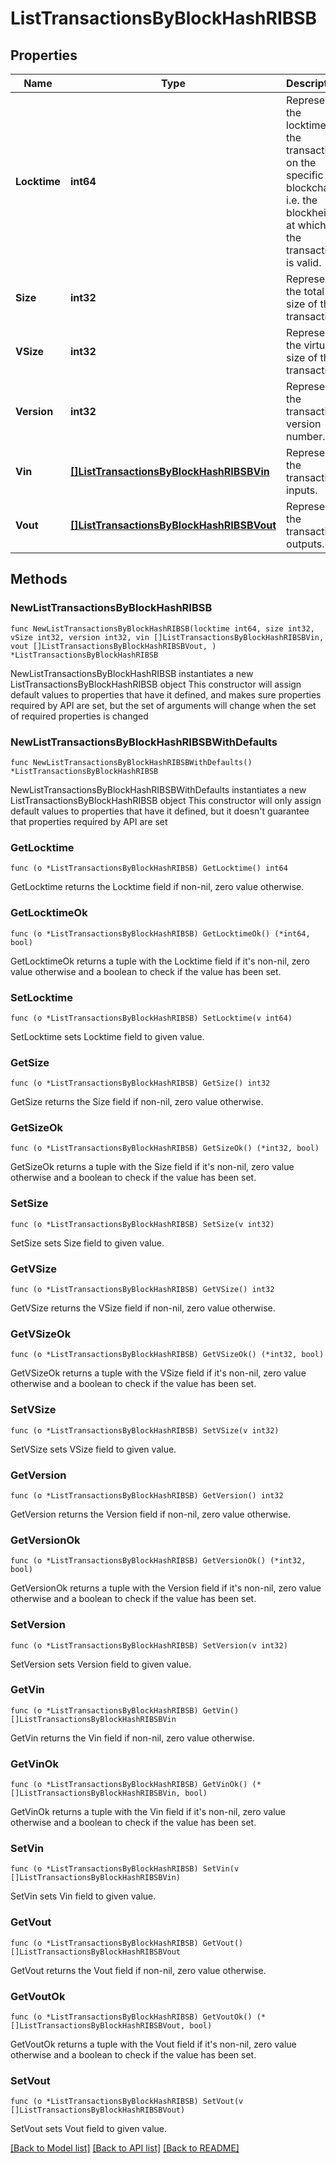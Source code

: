# ListTransactionsByBlockHashRIBSB

## Properties

Name | Type | Description | Notes
------------ | ------------- | ------------- | -------------
**Locktime** | **int64** | Represents the locktime on the transaction on the specific blockchain, i.e. the blockheight at which the transaction is valid. | 
**Size** | **int32** | Represents the total size of this transaction. | 
**VSize** | **int32** | Represents the virtual size of this transaction. | 
**Version** | **int32** | Represents the transaction version number. | 
**Vin** | [**[]ListTransactionsByBlockHashRIBSBVin**](ListTransactionsByBlockHashRIBSBVin.md) | Represents the transaction inputs. | 
**Vout** | [**[]ListTransactionsByBlockHashRIBSBVout**](ListTransactionsByBlockHashRIBSBVout.md) | Represents the transaction outputs. | 

## Methods

### NewListTransactionsByBlockHashRIBSB

`func NewListTransactionsByBlockHashRIBSB(locktime int64, size int32, vSize int32, version int32, vin []ListTransactionsByBlockHashRIBSBVin, vout []ListTransactionsByBlockHashRIBSBVout, ) *ListTransactionsByBlockHashRIBSB`

NewListTransactionsByBlockHashRIBSB instantiates a new ListTransactionsByBlockHashRIBSB object
This constructor will assign default values to properties that have it defined,
and makes sure properties required by API are set, but the set of arguments
will change when the set of required properties is changed

### NewListTransactionsByBlockHashRIBSBWithDefaults

`func NewListTransactionsByBlockHashRIBSBWithDefaults() *ListTransactionsByBlockHashRIBSB`

NewListTransactionsByBlockHashRIBSBWithDefaults instantiates a new ListTransactionsByBlockHashRIBSB object
This constructor will only assign default values to properties that have it defined,
but it doesn't guarantee that properties required by API are set

### GetLocktime

`func (o *ListTransactionsByBlockHashRIBSB) GetLocktime() int64`

GetLocktime returns the Locktime field if non-nil, zero value otherwise.

### GetLocktimeOk

`func (o *ListTransactionsByBlockHashRIBSB) GetLocktimeOk() (*int64, bool)`

GetLocktimeOk returns a tuple with the Locktime field if it's non-nil, zero value otherwise
and a boolean to check if the value has been set.

### SetLocktime

`func (o *ListTransactionsByBlockHashRIBSB) SetLocktime(v int64)`

SetLocktime sets Locktime field to given value.


### GetSize

`func (o *ListTransactionsByBlockHashRIBSB) GetSize() int32`

GetSize returns the Size field if non-nil, zero value otherwise.

### GetSizeOk

`func (o *ListTransactionsByBlockHashRIBSB) GetSizeOk() (*int32, bool)`

GetSizeOk returns a tuple with the Size field if it's non-nil, zero value otherwise
and a boolean to check if the value has been set.

### SetSize

`func (o *ListTransactionsByBlockHashRIBSB) SetSize(v int32)`

SetSize sets Size field to given value.


### GetVSize

`func (o *ListTransactionsByBlockHashRIBSB) GetVSize() int32`

GetVSize returns the VSize field if non-nil, zero value otherwise.

### GetVSizeOk

`func (o *ListTransactionsByBlockHashRIBSB) GetVSizeOk() (*int32, bool)`

GetVSizeOk returns a tuple with the VSize field if it's non-nil, zero value otherwise
and a boolean to check if the value has been set.

### SetVSize

`func (o *ListTransactionsByBlockHashRIBSB) SetVSize(v int32)`

SetVSize sets VSize field to given value.


### GetVersion

`func (o *ListTransactionsByBlockHashRIBSB) GetVersion() int32`

GetVersion returns the Version field if non-nil, zero value otherwise.

### GetVersionOk

`func (o *ListTransactionsByBlockHashRIBSB) GetVersionOk() (*int32, bool)`

GetVersionOk returns a tuple with the Version field if it's non-nil, zero value otherwise
and a boolean to check if the value has been set.

### SetVersion

`func (o *ListTransactionsByBlockHashRIBSB) SetVersion(v int32)`

SetVersion sets Version field to given value.


### GetVin

`func (o *ListTransactionsByBlockHashRIBSB) GetVin() []ListTransactionsByBlockHashRIBSBVin`

GetVin returns the Vin field if non-nil, zero value otherwise.

### GetVinOk

`func (o *ListTransactionsByBlockHashRIBSB) GetVinOk() (*[]ListTransactionsByBlockHashRIBSBVin, bool)`

GetVinOk returns a tuple with the Vin field if it's non-nil, zero value otherwise
and a boolean to check if the value has been set.

### SetVin

`func (o *ListTransactionsByBlockHashRIBSB) SetVin(v []ListTransactionsByBlockHashRIBSBVin)`

SetVin sets Vin field to given value.


### GetVout

`func (o *ListTransactionsByBlockHashRIBSB) GetVout() []ListTransactionsByBlockHashRIBSBVout`

GetVout returns the Vout field if non-nil, zero value otherwise.

### GetVoutOk

`func (o *ListTransactionsByBlockHashRIBSB) GetVoutOk() (*[]ListTransactionsByBlockHashRIBSBVout, bool)`

GetVoutOk returns a tuple with the Vout field if it's non-nil, zero value otherwise
and a boolean to check if the value has been set.

### SetVout

`func (o *ListTransactionsByBlockHashRIBSB) SetVout(v []ListTransactionsByBlockHashRIBSBVout)`

SetVout sets Vout field to given value.



[[Back to Model list]](../README.md#documentation-for-models) [[Back to API list]](../README.md#documentation-for-api-endpoints) [[Back to README]](../README.md)


